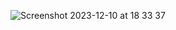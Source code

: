 
![Screenshot 2023-12-10 at 18 33 37](https://github.com/Kaweesha-mr/react-todo-list/assets/110246539/192aa8cc-34a2-446a-aa06-43906c7ee781)
